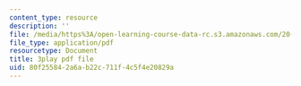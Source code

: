 ```yaml
---
content_type: resource
description: ''
file: /media/https%3A/open-learning-course-data-rc.s3.amazonaws.com/20-219-becoming-the-next-bill-nye-writing-and-hosting-the-educational-show-january-iap-2015/80f255842a6ab22c711f4c5f4e20829a_VQi6t2NfWig.pdf
file_type: application/pdf
resourcetype: Document
title: 3play pdf file
uid: 80f25584-2a6a-b22c-711f-4c5f4e20829a
---
```

